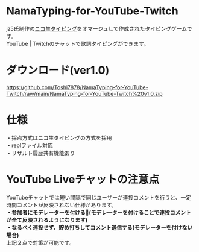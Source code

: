 
# NamaTyping-for-YouTube-Twitch

jz5氏制作の<a href="https://github.com/jz5/namatyping
">ニコ生タイピング</a>をオマージュして作成されたタイピングゲームです。<br>
YouTube | Twitchのチャットで歌詞タイピングができます。

# ダウンロード(ver1.0)
https://github.com/Toshi7878/NamaTyping-for-YouTube-Twitch/raw/main/NamaTyping-for-YouTube-Twitch%20v1.0.zip

# 仕様
・採点方式はニコ生タイピングの方式を採用<br>
・replファイル対応<br>
・リザルト履歴共有機能あり

# YouTube Liveチャットの注意点
YouTubeチャットでは短い間隔で同じユーザーが連投コメントを行うと、一定時間コメントが反映されない仕様があります。<br>
<strong>・参加者にモデレーターを付ける🔧(モデレーターを付けることで連投コメントが全て反映されるようになります)<br>
・なるべく連投せず、貯め打ちしてコメント送信する(モデレーターを付けない場合)</strong><br>
上記２点で対策が可能です。



